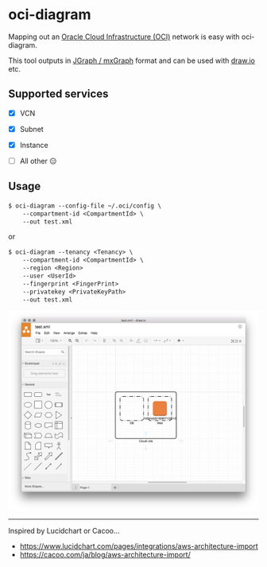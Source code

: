 # oci-diagram

Mapping out an [Oracle Cloud Infrastructure (OCI)](https://cloud.oracle.com/cloud-infrastructure) network is easy with oci-diagram.

This tool outputs in [JGraph / mxGraph](https://github.com/jgraph) format and can be used with [draw.io](https://www.draw.io/) etc.

## Supported services

- [x] VCN
- [x] Subnet
- [x] Instance
- [ ] All other :expressionless:


## Usage

```
$ oci-diagram --config-file ~/.oci/config \
    --compartment-id <CompartmentId> \
    --out test.xml
```

or

```
$ oci-diagram --tenancy <Tenancy> \
    --compartment-id <CompartmentId> \
    --region <Region>
    --user <UserId>
    --fingerprint <FingerPrint>
    --privatekey <PrivateKeyPath>
    --out test.xml
```

![draw.io](doc/draw_io.png)


---

Inspired by Lucidchart or Cacoo...

* https://www.lucidchart.com/pages/integrations/aws-architecture-import
* https://cacoo.com/ja/blog/aws-architecture-import/


